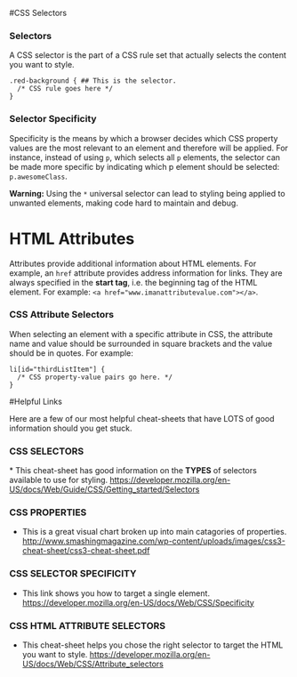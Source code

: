 #CSS Selectors

### Selectors

A CSS selector is the part of a CSS rule set that actually selects the content you want to style.

```
.red-background { ## This is the selector.
  /* CSS rule goes here */
}
```

### Selector Specificity

Specificity is the means by which a browser decides which CSS property values are the most relevant to an element and therefore will be applied. For instance, instead of using `p`, which selects all `p` elements, the selector can be made more specific by indicating which p element should be selected: `p.awesomeClass`.

**Warning:** Using the `*` universal selector can lead to styling being applied to unwanted elements, making code hard to maintain and debug.

# HTML Attributes

Attributes provide additional information about HTML elements. For example, an <code>href</code> attribute provides address information for links. They are always specified in the **start tag**, i.e. the beginning tag of the HTML element. For example: `<a href="www.imanattributevalue.com"></a>`.

### CSS Attribute Selectors

When selecting an element with a specific attribute in CSS, the attribute name and value should be surrounded in square brackets and the value should be in quotes. For example:
```
li[id="thirdListItem"] {
  /* CSS property-value pairs go here. */
}
```

#Helpful Links

Here are a few of our most helpful cheat-sheets that have LOTS of good information should you get stuck.

### CSS SELECTORS

​* This cheat-sheet has good information on the **TYPES** of selectors available to use for styling.
https://developer.mozilla.org/en-US/docs/Web/Guide/CSS/Getting_started/Selectors

### CSS PROPERTIES
* This is a great visual chart broken up into main catagories of properties. 
http://www.smashingmagazine.com/wp-content/uploads/images/css3-cheat-sheet/css3-cheat-sheet.pdf

### CSS SELECTOR SPECIFICITY
* This link shows you how to target a single element.
https://developer.mozilla.org/en-US/docs/Web/CSS/Specificity

### CSS HTML ATTRIBUTE SELECTORS
* This cheat-sheet helps you chose the right selector to target the HTML you want to style.
https://developer.mozilla.org/en-US/docs/Web/CSS/Attribute_selectors
